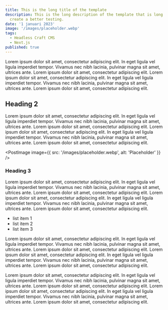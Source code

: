 ```yaml
---
title: This is the long title of the template
description: This is the long description of the template that is long for testing. I can make it even longer to
  create a better testing.
date: '1 januari 2023'
image: '/images/placeholder.webp'
tags:
  - Headless Craft CMS
  - Next.js
published: true
---
```


<script>
    import { PostHighlight, PostImage, PostPanel, PostDivider } from '$components';
</script>

<PostPanel>
    Lorem ipsum dolor sit amet, consectetur adipiscing elit. In eget ligula vel ligula imperdiet tempor. Vivamus nec nibh lacinia, pulvinar magna sit amet, ultrices ante. Lorem ipsum dolor sit amet, consectetur adipiscing elit. Lorem ipsum dolor sit amet, consectetur adipiscing elit. In eget ligula vel ligula imperdiet tempor. Vivamus nec nibh lacinia, pulvinar magna sit amet, ultrices ante. Lorem ipsum dolor sit amet, consectetur adipiscing elit.
</PostPanel>

<PostDivider />

## Heading 2

Lorem ipsum dolor sit amet, consectetur adipiscing elit. In eget ligula vel ligula imperdiet tempor. Vivamus nec nibh
lacinia, pulvinar magna sit amet, ultrices ante. Lorem ipsum dolor sit amet, consectetur adipiscing elit. Lorem ipsum
dolor sit amet, consectetur adipiscing elit. In eget ligula vel ligula imperdiet tempor. Vivamus nec nibh lacinia,
pulvinar magna sit amet, ultrices ante. Lorem ipsum dolor sit amet, consectetur adipiscing elit.

<PostImage image={{ src: '/images/placeholder.webp', alt: 'Placeholder' }} />

### Heading 3

Lorem ipsum dolor sit amet, consectetur adipiscing elit. In eget ligula vel ligula imperdiet tempor. Vivamus nec nibh
lacinia, pulvinar magna sit amet, ultrices ante. Lorem ipsum dolor sit amet, consectetur adipiscing elit. Lorem ipsum
dolor sit amet, consectetur adipiscing elit. In eget ligula vel ligula imperdiet tempor. Vivamus nec nibh lacinia,
pulvinar magna sit amet, ultrices ante. Lorem ipsum dolor sit amet, consectetur adipiscing elit.

- list item 1
- list item 2
- list item 3

Lorem ipsum dolor sit amet, consectetur adipiscing elit. In eget ligula vel ligula imperdiet tempor. Vivamus nec nibh
lacinia, pulvinar magna sit amet, ultrices ante. Lorem ipsum dolor sit amet, consectetur adipiscing elit. Lorem ipsum
dolor sit amet, consectetur adipiscing elit. In eget ligula vel ligula imperdiet tempor. Vivamus nec nibh lacinia,
pulvinar magna sit amet, ultrices ante. Lorem ipsum dolor sit amet, consectetur adipiscing elit.

<PostHighlight>
    Lorem ipsum dolor sit amet, consectetur adipiscing elit. In eget ligula vel ligula imperdiet tempor. Vivamus nec nibh lacinia, pulvinar magna sit amet, ultrices ante. Lorem ipsum dolor sit amet, consectetur adipiscing elit. Lorem ipsum dolor sit amet, consectetur adipiscing elit. In eget ligula vel ligula imperdiet tempor. Vivamus nec nibh lacinia, pulvinar magna sit amet, ultrices ante. Lorem ipsum dolor sit amet, consectetur adipiscing elit.
</PostHighlight>
